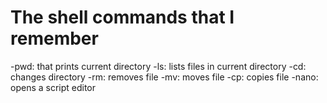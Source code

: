 # The shell commands that I remember
-pwd: that prints current directory
-ls: lists files in current directory
-cd: changes directory
-rm: removes file
-mv: moves file
-cp: copies file
-nano: opens a script editor
